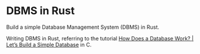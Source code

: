 # DBMS in Rust

Build a simple Database Management System (DBMS) in Rust.

Writing DBMS in Rust, referring to the tutorial [How Does a Database Work? | Let’s Build a Simple Database](https://cstack.github.io/db_tutorial/) in C.
